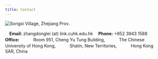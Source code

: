 ```yaml
---
title: Contact
---
```


![Songxi Village, Zhejiang Prov.](https://website-1256060851.cos.ap-hongkong.myqcloud.com/pages/more/songxi.jpg!600x)

　**Email:** zhangdonglei (at) link.cuhk.edu.hk
　**Phone:** +852 3943 1588
　**Office:** 
　　　Room 951, Cheng Yu Tung Building,
　　　The Chinese University of Hong Kong,
　　　Shatin, New Territories,
　　　Hong Kong SAR, China